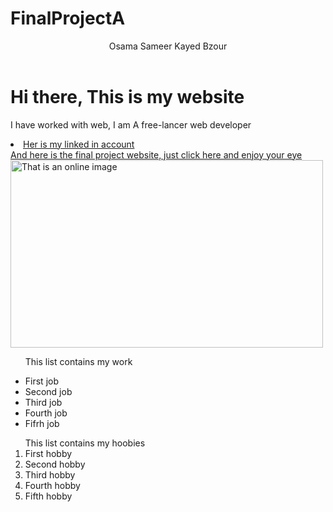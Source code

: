 # FinalProjectA
<!DOCTYPE html>
<html lang="en">
<head>
<title>Osama Bzour</title>
<link href="StyleSheet.CSS" rel="stylesheet">
</head>

<body>
  <header id="osa" >
  Osama Sameer Kayed Bzour</header>
  <h1>Hi there, This is my website</h1>
  <p id="Os" > I have worked with web, I am A free-lancer web developer </p>
 <li id="o"><a href="https://www.linkedin.com/in/osama-bzour-9020a019a/">Her is my linked in account </a></li>
 <a href="https://osamaosb.github.io/FinalProject2/" id="o">And here is the final project website, just click here and enjoy your eye </a>
  <img src="https://securityintelligence.com/wp-content/uploads/2019/04/external_mobile-security-versus-desktop-and-laptop-security-is-there-even-a-difference-anymore-630x330.jpg" alt="That is an online image" width="500" height="300" >


<ul >

  <p>This list contains my work</p>
  <li>First job</li>
  <li>Second job</li>
  <li>Third job</li>
  <li >Fourth job</li>
  <li>Fifrh job</li>
</ul>

<ol>
  This list contains my hoobies
  <li>First hobby</li>
  <li>Second hobby</li>
  <li>Third hobby</li>
  <li>Fourth hobby</li>
  <li>Fifth hobby</li>

</ol>

</body>

